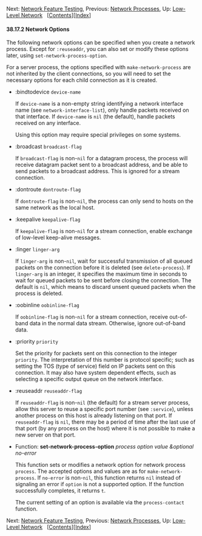<!-- This is the GNU Emacs Lisp Reference Manual
corresponding to Emacs version 27.2.

Copyright (C) 1990-1996, 1998-2021 Free Software Foundation,
Inc.

Permission is granted to copy, distribute and/or modify this document
under the terms of the GNU Free Documentation License, Version 1.3 or
any later version published by the Free Software Foundation; with the
Invariant Sections being "GNU General Public License," with the
Front-Cover Texts being "A GNU Manual," and with the Back-Cover
Texts as in (a) below.  A copy of the license is included in the
section entitled "GNU Free Documentation License."

(a) The FSF's Back-Cover Text is: "You have the freedom to copy and
modify this GNU manual.  Buying copies from the FSF supports it in
developing GNU and promoting software freedom." -->

<!-- Created by GNU Texinfo 6.7, http://www.gnu.org/software/texinfo/ -->

Next: [Network Feature Testing](Network-Feature-Testing.html), Previous: [Network Processes](Network-Processes.html), Up: [Low-Level Network](Low_002dLevel-Network.html)   \[[Contents](index.html#SEC_Contents "Table of contents")]\[[Index](Index.html "Index")]

#### 38.17.2 Network Options

The following network options can be specified when you create a network process. Except for `:reuseaddr`, you can also set or modify these options later, using `set-network-process-option`.

For a server process, the options specified with `make-network-process` are not inherited by the client connections, so you will need to set the necessary options for each child connection as it is created.

*   :bindtodevice `device-name`

    If `device-name` is a non-empty string identifying a network interface name (see `network-interface-list`), only handle packets received on that interface. If `device-name` is `nil` (the default), handle packets received on any interface.

    Using this option may require special privileges on some systems.

*   :broadcast `broadcast-flag`

    If `broadcast-flag` is non-`nil` for a datagram process, the process will receive datagram packet sent to a broadcast address, and be able to send packets to a broadcast address. This is ignored for a stream connection.

*   :dontroute `dontroute-flag`

    If `dontroute-flag` is non-`nil`, the process can only send to hosts on the same network as the local host.

*   :keepalive `keepalive-flag`

    If `keepalive-flag` is non-`nil` for a stream connection, enable exchange of low-level keep-alive messages.

*   :linger `linger-arg`

    If `linger-arg` is non-`nil`, wait for successful transmission of all queued packets on the connection before it is deleted (see `delete-process`). If `linger-arg` is an integer, it specifies the maximum time in seconds to wait for queued packets to be sent before closing the connection. The default is `nil`, which means to discard unsent queued packets when the process is deleted.

*   :oobinline `oobinline-flag`

    If `oobinline-flag` is non-`nil` for a stream connection, receive out-of-band data in the normal data stream. Otherwise, ignore out-of-band data.

*   :priority `priority`

    Set the priority for packets sent on this connection to the integer `priority`. The interpretation of this number is protocol specific; such as setting the TOS (type of service) field on IP packets sent on this connection. It may also have system dependent effects, such as selecting a specific output queue on the network interface.

*   :reuseaddr `reuseaddr-flag`

    If `reuseaddr-flag` is non-`nil` (the default) for a stream server process, allow this server to reuse a specific port number (see `:service`), unless another process on this host is already listening on that port. If `reuseaddr-flag` is `nil`, there may be a period of time after the last use of that port (by any process on the host) where it is not possible to make a new server on that port.

<!---->

*   Function: **set-network-process-option** *process option value \&optional no-error*

    This function sets or modifies a network option for network process `process`. The accepted options and values are as for `make-network-process`. If `no-error` is non-`nil`, this function returns `nil` instead of signaling an error if `option` is not a supported option. If the function successfully completes, it returns `t`.

    The current setting of an option is available via the `process-contact` function.

Next: [Network Feature Testing](Network-Feature-Testing.html), Previous: [Network Processes](Network-Processes.html), Up: [Low-Level Network](Low_002dLevel-Network.html)   \[[Contents](index.html#SEC_Contents "Table of contents")]\[[Index](Index.html "Index")]
